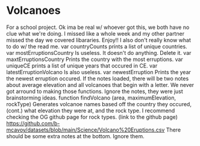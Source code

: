 # Volcanoes
For a school project.
Ok ima be real w/ whoever got this, we both have no clue what we're doing. 
I missed like a whole week and my other partner missed the day we covered libararies. 
Enjoy!!
I also don't really know what to do w/ the read me.
var countryCounts prints a list of unique countries.
var mostErruptionsCountry Is useless. It doesn't do anything. Delete it.
var maxtErruptionsCountry Prints the country with the most erruptions.
var uniqueCE prints a list of unique years that occured in CE.
var latestErruptionVolcano Is also useless.
var newestErruption Prints the year the newest erruption occured.
If the notes loaded, there will be two notes about average elevation and all volcanoes that begin with a letter.
We never got arround to making those functions. Ignore the notes, they were just brainstorming ideas.
function findVolcano (area, maximumElevation, rockType) Generates volcanoe names based off the country they occured,
(cont.) what elevation they were at, and the rock type. I recommend checking the OG github page for rock types.
(link to the github page) https://github.com/b-mcavoy/datasets/blob/main/Science/Volcano%20Eruptions.csv
There should be some extra notes at the bottom. Ignore them.
